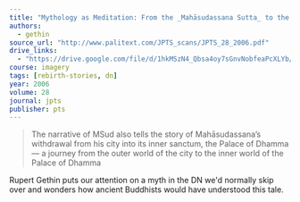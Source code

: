```yaml
---
title: "Mythology as Meditation: From the _Mahāsudassana Sutta_ to the _Sukhāvatīvyūha Sūtra_"
authors:
  - gethin
source_url: "http://www.palitext.com/JPTS_scans/JPTS_28_2006.pdf"
drive_links:
  - "https://drive.google.com/file/d/1hkMSzN4_Qbsa4oy7sGnvNobfeaPcXLYb/view?usp=drivesdk"
course: imagery
tags: [rebirth-stories, dn]
year: 2006
volume: 28
journal: jpts
publisher: pts
---
```


> The narrative of MSud also tells the story of Mahāsudassana’s withdrawal from his city into its inner sanctum, the Palace of Dhamma — a journey from the outer world of the city to the inner world of the Palace of Dhamma

Rupert Gethin puts our attention on a myth in the DN we'd normally skip over and wonders how ancient Buddhists would have understood this tale.
